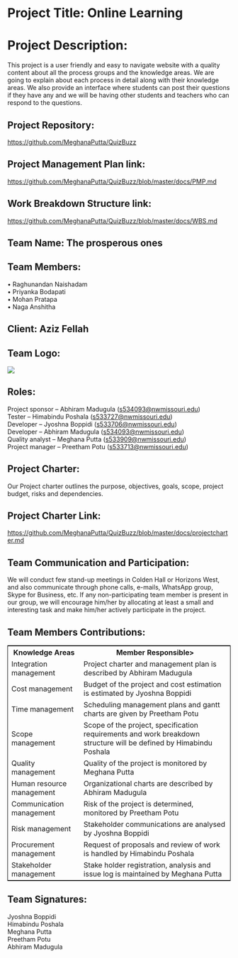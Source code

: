 ﻿# Project Title: Online Learning

# Project Description:

This project is a user friendly and easy to navigate website with a quality content about all the process groups and the knowledge areas. We are going to explain about each process in detail along with their knowledge areas. We also provide an interface where students can post their questions if they have any and we will be having other students and teachers who can respond to the questions.

## Project Repository:

https://github.com/MeghanaPutta/QuizBuzz

## Project Management Plan link:

https://github.com/MeghanaPutta/QuizBuzz/blob/master/docs/PMP.md

## Work Breakdown Structure link:

https://github.com/MeghanaPutta/QuizBuzz/blob/master/docs/WBS.md

## Team Name: The prosperous ones

## Team Members:

• Raghunandan Naishadam <br>
• Priyanka Bodapati<br>
• Mohan Pratapa<br>
• Naga Anshitha<br>

## Client: Aziz Fellah	

## Team Logo:

![](https://github.com/MeghanaPutta/QuizBuzz/blob/master/images/logo.PNG)

## Roles:

Project sponsor – Abhiram Madugula (s534093@nwmissouri.edu)<br>
Tester – Himabindu Poshala (s533727@nwmissouri.edu)<br>
Developer – Jyoshna Boppidi (s533706@nwmissouri.edu)<br>
Developer – Abhiram Madugula (s534093@nwmissouri.edu)<br>
Quality analyst – Meghana Putta (s533909@nwmissouri.edu)<br>
Project manager – Preetham Potu (s533713@nwmissouri.edu)<br>

## Project Charter:

Our Project charter outlines the purpose, objectives, goals, scope, project budget, risks and dependencies.

## Project Charter Link:

https://github.com/MeghanaPutta/QuizBuzz/blob/master/docs/projectcharter.md

## Team Communication and Participation:

We will conduct few stand-up meetings in Colden Hall or Horizons West, and also communicate through phone calls, e-mails, WhatsApp group, Skype for Business, etc.
If any non-participating team member is present in our group, we will encourage him/her by allocating at least a small and interesting task and make him/her actively participate in the project.

## Team Members Contributions:

<table style="width:100%;border: 1px solid black;">
<tr>
<th>Knowledge Areas</th>	
<th>Member Responsible></th>
  </tr>
  <tr>
    <td>Integration management</td>
    <td>Project charter and management plan is described by Abhiram Madugula</td>
  </tr>
   <tr>
    <td>Cost management</td>
    <td>Budget of the project and cost estimation is estimated by Jyoshna Boppidi</td>
  </tr>
  <tr>
    <td>Time management</td>
    <td>Scheduling management plans and gantt charts are given by Preetham Potu</td>
  </tr>
  <tr>
    <td>Scope management</td>
    <td>Scope of the project, specification requirements and work breakdown structure will be defined by Himabindu Poshala </td>
  </tr>
  <tr>
    <td>Quality management</td>
    <td>Quality of the project is monitored by Meghana Putta</td>
  </tr>
   <tr>
    <td>Human resource management</td>
    <td>Organizational charts are described by Abhiram Madugula</td>
  </tr>
  <tr>
    <td>Communication management</td>
    <td>Risk of the project is determined, monitored by Preetham Potu</td>
  </tr>
   <tr>
    <td>Risk management</td>
    <td>Stakeholder communications are analysed by Jyoshna Boppidi</td>
  </tr>
   <tr>
    <td>Procurement management</td>
    <td>Request of proposals and review of work is handled by Himabindu Poshala</td>
  </tr>
   <tr>
    <td>Stakeholder management</td>
    <td>Stake holder registration, analysis and issue log is maintained by Meghana Putta</td>
  </tr>
  </table>


## Team Signatures:

Jyoshna Boppidi
<br>
Himabindu Poshala
<br>
Meghana Putta
<br>
Preetham Potu
<br>
Abhiram Madugula
